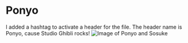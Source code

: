 # Ponyo 
I added a hashtag to activate a header for the file. The header name is Ponyo, cause Studio Ghibli rocks! 
![Image of Ponyo and Sosuke](https://thespool.net/wp-content/uploads/2019/05/ponyo.png)

